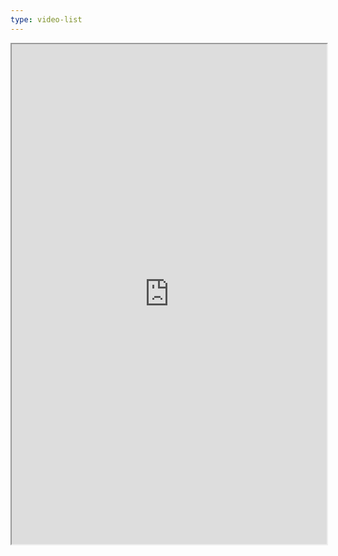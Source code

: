 ```yaml
---
type: video-list
---
```


<iframe  width='100%' height='800' src="https://docs.google.com/spreadsheets/d/e/2PACX-1vRMDcU1i6Ix0YitdQV9RLzJk33vNa3eZeC2PJFkBz6jfmvWFYn3j4k3DlTd3XCzzCZiVRppERFCB6iU/pubhtml?gid=0&amp;single=true&amp;range=A2:E24&amp;widget=true&amp;headers=false"></iframe>

